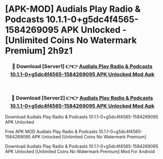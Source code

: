 # [APK-MOD] Audials Play  Radio & Podcasts 10.1.1-0+g5dc4f4565-1584269095 APK Unlocked - [Unlimited Coins No Watermark Premium] 2h9z1



<div align="center">
<h3>🔴 Download [Server1] 👉👉 <a href="https://momento.my/?title=Audials_Play__Radio_&_Podcasts_10.1.1-0+g5dc4f4565-1584269095_APK_Unlocked">Audials Play  Radio & Podcasts 10.1.1-0+g5dc4f4565-1584269095 APK Unlocked Mod Apk</a></h3><br>

<h3>🔴 Download [Server2] 👉👉 <a href="https://momento.my/?title=Audials_Play__Radio_&_Podcasts_10.1.1-0+g5dc4f4565-1584269095_APK_Unlocked">Audials Play  Radio & Podcasts 10.1.1-0+g5dc4f4565-1584269095 APK Unlocked Mod Apk</a></h3>
</div>



Download Audials Play  Radio & Podcasts 10.1.1-0+g5dc4f4565-1584269095 APK Unlocked 

Free APK MOD Audials Play  Radio & Podcasts 10.1.1-0+g5dc4f4565-1584269095 APK Unlocked [Unlimited Coins No Watermark Premium]

Download Audials Play  Radio & Podcasts 10.1.1-0+g5dc4f4565-1584269095 APK Unlocked [Unlimited Coins No Watermark Premium] Mod For Android
